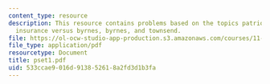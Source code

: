 ```yaml
---
content_type: resource
description: This resource contains problems based on the topics patriot national
  insurance versus byrnes, byrnes, and townsend.
file: https://ol-ocw-studio-app-production.s3.amazonaws.com/courses/11-011-the-art-and-science-of-negotiation-spring-2006/533ccae9016d913852618a2fd3d1b3fa_pset1.pdf
file_type: application/pdf
resourcetype: Document
title: pset1.pdf
uid: 533ccae9-016d-9138-5261-8a2fd3d1b3fa
---
```

